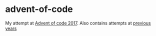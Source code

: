 # advent-of-code

My attempt at [Advent of code 2017](https://adventofcode.com/2017). Also
contains attempts at [previous years](https://github.com/halvarsu/advent-of-code/tree/master/2016)
